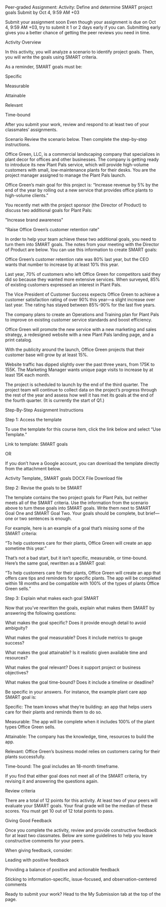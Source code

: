 Peer-graded Assignment: Activity: Define and determine SMART project goals
Submit by Oct 4, 9:59 AM +03
 

Submit your assignment soon
Even though your assignment is due on Oct 4, 9:59 AM +03, try to submit it 1 or 2 days early if you can. Submitting early gives you a better chance of getting the peer reviews you need in time.

Activity Overview

In this activity, you will analyze a scenario to identify project goals. Then, you will write the goals using SMART criteria. 

As a reminder, SMART goals must be:

Specific

Measurable

Attainable

Relevant

Time-bound

After you submit your work, review and respond to at least two of your classmates’ assignments. 

Scenario
Review the scenario below. Then complete the step-by-step instructions.

Office Green, LLC, is a commercial landscaping company that specializes in plant decor for offices and other businesses. The company is getting ready to introduce its new Plant Pals service, which will provide high-volume customers with small, low-maintenance plants for their desks. You are the project manager assigned to manage the Plant Pals launch.

Office Green’s main goal for this project is: “Increase revenue by 5% by the end of the year by rolling out a new service that provides office plants to high-volume clients.”

You recently met with the project sponsor (the Director of Product) to discuss two additional goals for Plant Pals:

"Increase brand awareness" 

"Raise Office Green’s customer retention rate"

 In order to help your team achieve these two additional goals, you need to turn them into SMART goals. The notes from your meeting with the Director of Product are below. You can use this information to create SMART goals:

Office Green’s customer retention rate was 80% last year, but the CEO wants that number to increase by at least 10% this year.

Last year, 70% of customers who left Office Green for competitors said they did so because they wanted more extensive services. When surveyed, 85% of existing customers expressed an interest in Plant Pals.

The Vice President of Customer Success expects Office Green to achieve a customer satisfaction rating of over 90% this year—a slight increase over last year. The rating has stayed between 85%-90% for the last five years.

The company plans to create an Operations and Training plan for Plant Pals to improve on existing customer service standards and boost efficiency.

Office Green will promote the new service with a new marketing and sales strategy, a redesigned website with a new Plant Pals landing page, and a print catalog. 

With the publicity around the launch, Office Green projects that their customer base will grow by at least 15%.

Website traffic has dipped slightly over the past three years, from 175K to 155K. The Marketing Manager wants unique page visits to increase by at least 15K each month. 

The project is scheduled to launch by the end of the third quarter. The project team will continue to collect data on the project’s progress through the rest of the year and assess how well it has met its goals at the end of the fourth quarter. (It is currently the start of Q1.)

Step-By-Step Assignment Instructions

Step 1: Access the template

To use the template for this course item, click the link below and select “Use Template.”


Link to template: SMART goals

OR

If you don’t have a Google account, you can download the template directly from the attachment below.

Activity Template_ SMART goals
DOCX File
Download file

Step 2: Revise the goals to be SMART

The template contains the two project goals for Plant Pals, but neither meets all of the SMART criteria. Use the information from the scenario above to turn these goals into SMART goals. Write them next to SMART Goal One and SMART Goal Two. Your goals should be complete, but brief—one or two sentences is enough.

For example, here is an example of a goal that’s missing some of the SMART criteria:

“To help customers care for their plants, Office Green will create an app sometime this year.”

That’s not a bad start, but it isn’t specific, measurable, or time-bound. Here’s the same goal, rewritten as a SMART goal:

“To help customers care for their plants, Office Green will create an app that offers care tips and reminders for specific plants. The app will be completed within 18 months and be compatible with 100% of the types of plants Office Green sells.”

Step 3: Explain what makes each goal SMART

Now that you’ve rewritten the goals, explain what makes them SMART by answering the following questions:

What makes the goal specific? Does it provide enough detail to avoid ambiguity?

What makes the goal measurable? Does it include metrics to gauge success?

What makes the goal attainable? Is it realistic given available time and resources?

What makes the goal relevant? Does it support project or business objectives?

What makes the goal time-bound? Does it include a timeline or deadline?

Be specific in your answers. For instance, the example plant care app SMART goal is:

Specific: The team knows what they’re building: an app that helps users care for their plants and reminds them to do so. 

Measurable: The app will be complete when it includes 100% of the plant types Office Green sells.

Attainable: The company has the knowledge, time, resources to build the app. 

Relevant: Office Green’s business model relies on customers caring for their plants successfully. 

Time-bound: The goal includes an 18-month timeframe.

If you find that either goal does not meet all of the SMART criteria, try revising it and answering the questions again.

Review criteria

There are a total of 12 points for this activity. At least two of your peers will evaluate your SMART goals. Your final grade will be the median of these scores. You must get 10 out of 12 total points to pass.

Giving Good Feedback

Once you complete the activity, review and provide constructive feedback for at least two classmates. Below are some guidelines to help you leave constructive comments for your peers. 

When giving feedback, consider:

Leading with positive feedback

Providing a balance of positive and actionable feedback

Sticking to information-specific, issue-focused, and observation-centered comments

Ready to submit your work? Head to the My Submission tab at the top of the page.